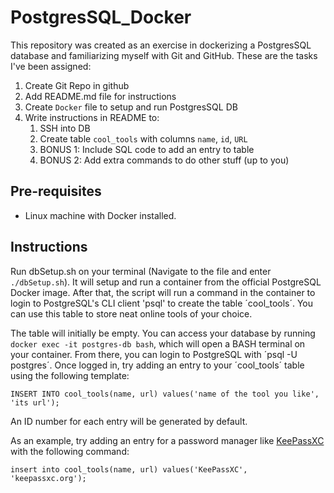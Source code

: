 # PostgresSQL_Docker

This repository was created as an exercise in dockerizing a PostgresSQL database and familiarizing myself with Git and GitHub. These are the tasks I've been assigned:

1. Create Git Repo in github
2. Add README.md file for instructions
3. Create `Docker` file to setup and run PostgresSQL DB
4. Write instructions in README to:
    1. SSH into DB
    2. Create table `cool_tools` with columns `name`, `id`, `URL`
    3. BONUS 1: Include SQL code to add an entry to table
    4. BONUS 2: Add extra commands to do other stuff (up to you)

## Pre-requisites
* Linux machine with Docker installed.

## Instructions

Run dbSetup.sh on your terminal (Navigate to the file and enter `./dbSetup.sh`). It will setup and run a container from the official PostgreSQL Docker image. After that, the script will run a command in the container to login to PostgreSQL's CLI client 'psql' to create the table ´cool_tools´. You can use this table to store neat online tools of your choice.

The table will initially be empty. You can access your database by running `docker exec -it postgres-db bash`, which will open a BASH terminal on your container. From there, you can login to PostgreSQL with ´psql -U postgres´. Once logged in, try adding an entry to your ´cool_tools´ table using the following template:

```
INSERT INTO cool_tools(name, url) values('name of the tool you like', 'its url');
```

An ID number for each entry will be generated by default.

As an example, try adding an entry for a password manager like [KeePassXC](keepassxc.org) with the following command:

```
insert into cool_tools(name, url) values('KeePassXC', 'keepassxc.org');
```
